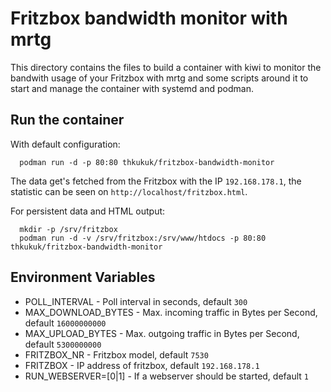 # Fritzbox bandwidth monitor with mrtg

This directory contains the files to build a container with kiwi to monitor
the bandwith usage of your Fritzbox with mrtg and some scripts around it to
start and manage the container with systemd and podman.

## Run the container

With default configuration:

```
  podman run -d -p 80:80 thkukuk/fritzbox-bandwidth-monitor
```

The data get's fetched from the Fritzbox with the IP `192.168.178.1`, the
statistic can be seen on `http://localhost/fritzbox.html`.

For persistent data and HTML output:
```
  mkdir -p /srv/fritzbox
  podman run -d -v /srv/fritzbox:/srv/www/htdocs -p 80:80 thkukuk/fritzbox-bandwidth-monitor
```

## Environment Variables

- POLL_INTERVAL 	- Poll interval in seconds, default `300`
- MAX_DOWNLOAD_BYTES 	- Max. incoming traffic in Bytes per Second, default `16000000000`
- MAX_UPLOAD_BYTES      - Max. outgoing traffic in Bytes per Second, default `5300000000`
- FRITZBOX_NR           - Fritzbox model, default `7530`
- FRITZBOX              - IP address of fritzbox, default `192.168.178.1`
- RUN_WEBSERVER=[0|1]   - If a webserver should be started, default `1`

